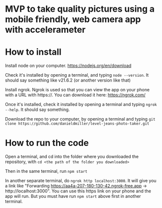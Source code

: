 # MVP to take quality pictures using a mobile friendly, web camera app with accelerameter 
# How to install
Install node on your computer. https://nodejs.org/en/download

Check it's installed by opening a terminal, and typing `node --version`. It should say something like v21.6.2 (or another version like that) 

Install ngrok. Ngrok is used so that you can view the app on your phone with a URL with https://. You can download it here: https://ngrok.com/

Once it's installed, check it installed by opening a terminal and typing `ngrok --help`. It should say something.

Download the repo to your computer, by opening a terminal and typing `git clone https://github.com/danieldmiller/level-jeans-photo-taker.git`

# How to run the code

Open a terminal, and cd into the folder where you downloaded the repository, with `cd <the path of the folder you downloaded>`

Then in the same terminal, run `npm start`

In another separate terminal, do `ngrok http localhost:3000`. It will give you a link like "Forwarding https://aa4a-207-180-130-42.ngrok-free.app -> http://localhost:3000". You can use this https link on your phone and the app will run. But you must have run `npm start` above first in another terminal.

